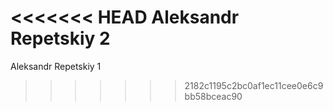<<<<<<< HEAD
Aleksandr Repetskiy 2
=======
Aleksandr Repetskiy 1
>>>>>>> 2182c1195c2bc0af1ec11cee0e6c9bb58bceac90
